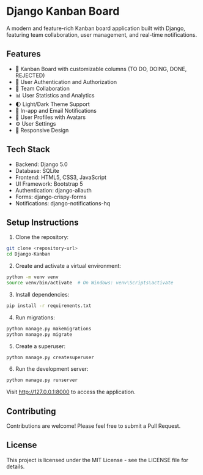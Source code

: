 # Django Kanban Board

A modern and feature-rich Kanban board application built with Django, featuring team collaboration, user management, and real-time notifications.

## Features

- 🎯 Kanban Board with customizable columns (TO DO, DOING, DONE, REJECTED)
- 👥 User Authentication and Authorization
- 🤝 Team Collaboration
- 📊 User Statistics and Analytics
- 🌓 Light/Dark Theme Support
- 📧 In-app and Email Notifications
- 👤 User Profiles with Avatars
- ⚙️ User Settings
- 📱 Responsive Design

## Tech Stack

- Backend: Django 5.0
- Database: SQLite
- Frontend: HTML5, CSS3, JavaScript
- UI Framework: Bootstrap 5
- Authentication: django-allauth
- Forms: django-crispy-forms
- Notifications: django-notifications-hq

## Setup Instructions

1. Clone the repository:
```bash
git clone <repository-url>
cd Django-Kanban
```

2. Create and activate a virtual environment:
```bash
python -m venv venv
source venv/bin/activate  # On Windows: venv\Scripts\activate
```

3. Install dependencies:
```bash
pip install -r requirements.txt
```

4. Run migrations:
```bash
python manage.py makemigrations
python manage.py migrate
```

5. Create a superuser:
```bash
python manage.py createsuperuser
```

6. Run the development server:
```bash
python manage.py runserver
```

Visit http://127.0.0.1:8000 to access the application.

## Contributing

Contributions are welcome! Please feel free to submit a Pull Request.

## License

This project is licensed under the MIT License - see the LICENSE file for details. 